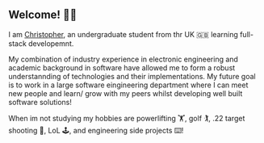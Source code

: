 ## Welcome! 👋🏼

I am [Christopher](https://github.com/ChristopherJamesMoore), an undergraduate student from thr UK 🇬🇧 learning full-stack developemnt.

My combination of industry experience in electronic engineering and academic background in software have allowed me to form a robust understannding of technologies and their implementations. My future goal is to work in a large software eingineering department where I can meet new people and learn/ grow with my peers whilst developing well built software solutions!

When im not studying my hobbies are powerlifting 🏋️, golf 🏌️, .22 target shooting 🎯, LoL 🕹️, and engineering side projects ⌨️!
